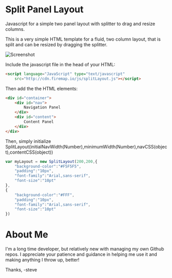 # Split Panel Layout

Javascript for a simple two panel layout with splitter to drag and resize columns.

This is a very simple HTML template for a fluid, two column layout, that is split and can be resized by dragging the splitter.

![Screenshot](https://dl.dropbox.com/s/p83y6zv43vkk1id/screenshot.png)

Include the javascript file in the head of your HTML:
```HTML
<script language="JavaScript" type="text/javascript" 
	src="http://cdn.firemap.io/js/splitLayout.js"></script>
```
Then add the the HTML elements:

```HTML
<div id="container">
	<div id="nav">
		Navigation Panel
	</div>
	<div id="content">
		Content Panel
	</div>
</div>
```

Then, simply initialize SplitLayout(initialNavWidth(Number),minimumWidth(Number),navCSS(object),contentCSS(object))
```JavaScript
var myLayout = new SplitLayout(200,200,{
	"background-color":"#F5F5F5",
	"padding":"10px",
	"font-family":"Arial,sans-serif",
	"font-size":"10pt"
},
{
	"background-color":"#FFF",
	"padding":"10px",
	"font-family":"Arial,sans-serif",
	"font-size":"10pt"
}) 
```

# About Me

I'm a long time developer, but relatively new with managing my own Github repos. I appreciate your patience and guidance in helping me use it and making anything I throw up, better! 

Thanks,
-steve
